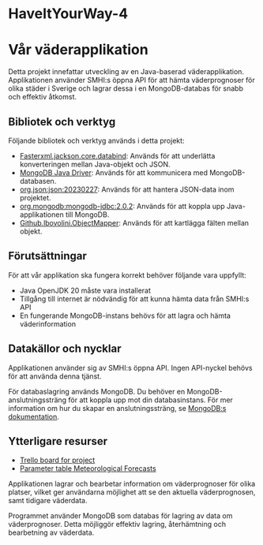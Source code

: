 # HaveItYourWay-4
# Vår väderapplikation

Detta projekt innefattar utveckling av en Java-baserad väderapplikation. Applikationen använder SMHI:s öppna API för att hämta väderprognoser för olika städer i Sverige och lagrar dessa i en MongoDB-databas för snabb och effektiv åtkomst.

## Bibliotek och verktyg

Följande bibliotek och verktyg används i detta projekt:

- [Fasterxml.jackson.core.databind](https://github.com/FasterXML/jackson-databind): Används för att underlätta konverteringen mellan Java-objekt och JSON.
- [MongoDB Java Driver](https://mongodb.github.io/mongo-java-driver/): Används för att kommunicera med MongoDB-databasen.
- [org.json:json:20230227](https://mvnrepository.com/artifact/org.json/json): Används för att hantera JSON-data inom projektet.
- [org.mongodb:mongodb-jdbc:2.0.2](https://mvnrepository.com/artifact/org.mongodb/mongodb-jdbc/2.0.2): Används för att koppla upp Java-applikationen till MongoDB.
- [Github.lbovolini.ObjectMapper](https://github.com/lbovolini/object-mapper): Används för att kartlägga fälten mellan objekt.

## Förutsättningar

För att vår applikation ska fungera korrekt behöver följande vara uppfyllt:

- Java OpenJDK 20 måste vara installerat
- Tillgång till internet är nödvändig för att kunna hämta data från SMHI:s API
- En fungerande MongoDB-instans behövs för att lagra och hämta väderinformation

## Datakällor och nycklar

Applikationen använder sig av SMHI:s öppna API. Ingen API-nyckel behövs för att använda denna tjänst.

För databaslagring används MongoDB. Du behöver en MongoDB-anslutningssträng för att koppla upp mot din databasinstans. För mer information om hur du skapar en anslutningssträng, se [MongoDB:s dokumentation](https://docs.mongodb.com/manual/reference/connection-string/).

## Ytterligare resurser

- [Trello board for project](https://trello.com/b/8jvFPl0x/api-databaer)
- [Parameter table Meteorological Forecasts](https://opendata.smhi.se/apidocs/metfcst/parameters.html)


Applikationen lagrar och bearbetar information om väderprognoser för olika platser, vilket ger användarna möjlighet att se den aktuella väderprognosen, samt tidigare väderdata.

Programmet använder MongoDB som databas för lagring av data om väderprognoser. Detta möjliggör effektiv lagring, återhämtning och bearbetning av väderdata.
